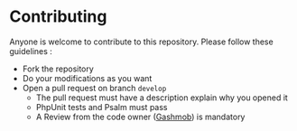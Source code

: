 # Contributing

Anyone is welcome to contribute to this repository. Please follow these guidelines :

- Fork the repository
- Do your modifications as you want
- Open a pull request on branch `develop`
    - The pull request must have a description explain why you opened it
    - PhpUnit tests and Psalm must pass
    - A Review from the code owner ([Gashmob](https://github.com/Gashmob/)) is mandatory
